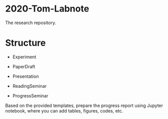 # 2020-Tom-Labnote

The research repository.

# Structure

- Experiment

- PaperDraft

- Presentation

- ReadingSeminar

- ProgressSeminar

Based on the provided templates, prepare the progress report using Jupyter notebook, where you can add tables, figures, codes, etc.



